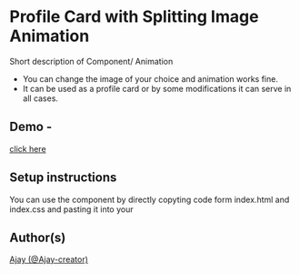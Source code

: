 # Profile Card with Splitting Image Animation

Short description of Component/ Animation

-   You can change the image of your choice and animation works fine.
-   It can be used as a profile card or by some modifications it can serve in all cases.

## Demo -

<!-- (Mandatory) -->

[click here](profile_card.gif)

## Setup instructions

You can use the component by directly copyting code form index.html and index.css and pasting it into your 



## Author(s)

[Ajay (@Ajay-creator)](https://github.com/Ajay-creator)

